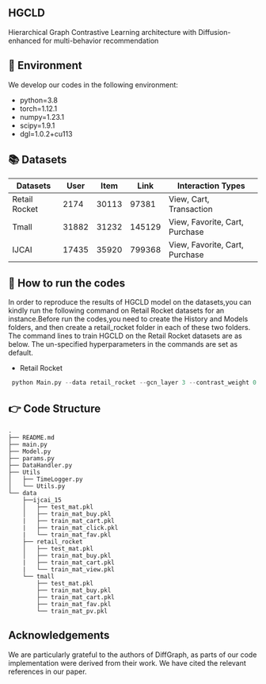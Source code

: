 
## HGCLD
 Hierarchical Graph Contrastive Learning architecture with Diffusion-enhanced for multi-behavior
recommendation
## 📝 Environment

We develop our codes in the following environment:

- python=3.8
- torch=1.12.1
- numpy=1.23.1
- scipy=1.9.1
- dgl=1.0.2+cu113

## 📚 Datasets

| Datasets          | User        | Item      | Link | Interaction Types     |
| ------------------- | --------------- |-----------| ------------- |---------------|
|Retail Rocket            |2174      |  30113  |97381          | View, Cart, Transaction |
| Tmall            | 31882        | 31232   | 145129        | View, Favorite, Cart, Purchase       |
| IJCAI       |17435      | 35920 | 799368       |View, Favorite, Cart, Purchase       |

## 🚀 How to run the codes

In order to reproduce the results of HGCLD model on the datasets,you can kindly run the following command on Retail Rocket datasets for an instance.Before run the codes,you need to create the History and Models folders, and then create a retail_rocket folder in each of these two folders. The command lines to train HGCLD on the Retail Rocket datasets are as below. The un-specified hyperparameters in the commands are set as default.

- Retail Rocket 

```python
 python Main.py --data retail_rocket --gcn_layer 3 --contrast_weight 0.1 --steps 200 --batch 2048 --latdim 128 

```

## 👉 Code Structure

```
.
├── README.md
├── main.py
├── Model.py
├── params.py
├── DataHandler.py
├── Utils
│   ├── TimeLogger.py
│   └── Utils.py
└── data
    ├──ijcai_15 
    │   ├── test_mat.pkl
    │   ├── train_mat_buy.pkl
    |   ├── train_mat_cart.pkl
    |   ├── train_mat_click.pkl
    |   └── train_mat_fav.pkl 
    ├── retail_rocket
    │   ├── test_mat.pkl
    │   ├── train_mat_buy.pkl
    |   ├── train_mat_cart.pkl
    |   └── train_mat_view.pkl  
    └── tmall
        ├── test_mat.pkl
        ├── train_mat_buy.pkl
        ├── train_mat_cart.pkl
        ├── train_mat_fav.pkl
        └── train_mat_pv.pkl
```

## Acknowledgements
We are particularly grateful to the authors of DiffGraph, as parts of our code implementation were derived from their work. We have cited the relevant references in our paper.

